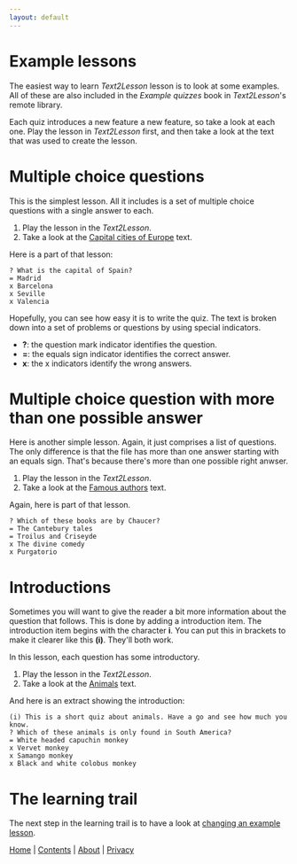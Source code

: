 ```yaml
---
layout: default
---
```


# Example lessons

The easiest way to learn _Text2Lesson_ lesson is to look at some examples. All of
these are also included in the _Example quizzes_ book in _Text2Lesson_'s remote
library.

Each quiz introduces a new feature a new feature, so take a look at each one. Play
the lesson in _Text2Lesson_ first, and then take a look at the text that was used
to create the lesson.

# Multiple choice questions

This is the simplest lesson. All it includes is a set of multiple choice questions
with a single answer to each.

1. Play the lesson in the _Text2Lesson_.
1. Take a look at the [Capital cities of Europe](examples/capital_cities_of_Europe.txt) text.

Here is a part of that lesson:

```
? What is the capital of Spain?
= Madrid
x Barcelona
x Seville
x Valencia
```

Hopefully, you can see how easy it is to write the quiz. The text is broken down
into a set of problems or questions by using special indicators.

- **?**: the question mark indicator identifies the question.
- **=**: the equals sign indicator identifies the correct answer.
- **x**: the x indicators identify the wrong answers.

# Multiple choice question with more than one possible answer

Here is another simple lesson. Again, it just comprises a list of questions.
The only difference is that the file has more than one answer starting with an
equals sign. That's because there's more than one possible right anwser.

1. Play the lesson in the _Text2Lesson_.
1. Take a look at the [Famous authors](examples/famous_authors.txt) text.

Again, here is part of that lesson.

```
? Which of these books are by Chaucer?
= The Cantebury tales
= Troilus and Criseyde
x The divine comedy
x Purgatorio
```

# Introductions

Sometimes you will want to give the reader a bit more information about the
question that follows. This is done by adding a introduction item. The introduction
item begins with the character **i**. You can put this in brackets to make it clearer
like this **(i)**. They'll both work.

In this lesson, each question has some introductory.

1. Play the lesson in the _Text2Lesson_.
1. Take a look at the [Animals](examples/animals.txt) text.

And here is an extract showing the introduction:

```
(i) This is a short quiz about animals. Have a go and see how much you know.
? Which of these animals is only found in South America?
= White headed capuchin monkey
x Vervet monkey
x Samango monkey
x Black and white colobus monkey
```

# The learning trail

The next step in the learning trail is to have a look at
[changing an example lesson](changing-an-example-lesson.md).

[Home](../index.md) | [Contents](../contents.md) | [About](../about.md) | [Privacy](../privacy.md)

